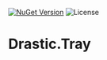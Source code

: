 [![NuGet Version](https://img.shields.io/nuget/v/Drastic.Tray.svg)](https://www.nuget.org/packages/Drastic.Tray/) ![License](https://img.shields.io/badge/License-MIT-blue.svg)

# Drastic.Tray
